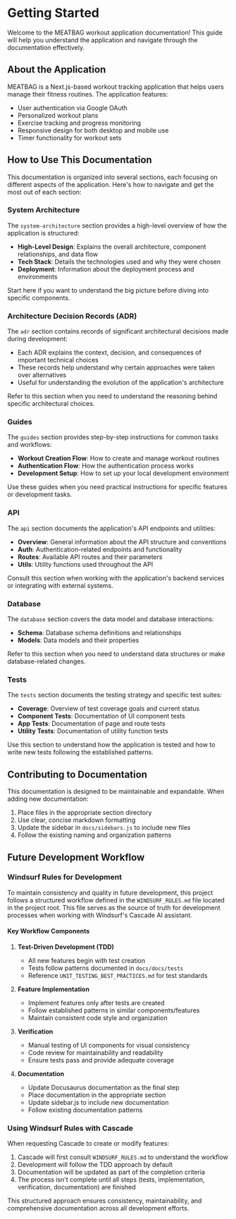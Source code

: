 # Getting Started

Welcome to the MEATBAG workout application documentation! This guide will help you understand the application and navigate through the documentation effectively.

## About the Application

MEATBAG is a Next.js-based workout tracking application that helps users manage their fitness routines. The application features:

- User authentication via Google OAuth
- Personalized workout plans
- Exercise tracking and progress monitoring
- Responsive design for both desktop and mobile use
- Timer functionality for workout sets

## How to Use This Documentation

This documentation is organized into several sections, each focusing on different aspects of the application. Here's how to navigate and get the most out of each section:

### System Architecture

The `system-architecture` section provides a high-level overview of how the application is structured:

- **High-Level Design**: Explains the overall architecture, component relationships, and data flow
- **Tech Stack**: Details the technologies used and why they were chosen
- **Deployment**: Information about the deployment process and environments

Start here if you want to understand the big picture before diving into specific components.

### Architecture Decision Records (ADR)

The `adr` section contains records of significant architectural decisions made during development:

- Each ADR explains the context, decision, and consequences of important technical choices
- These records help understand why certain approaches were taken over alternatives
- Useful for understanding the evolution of the application's architecture

Refer to this section when you need to understand the reasoning behind specific architectural choices.

### Guides

The `guides` section provides step-by-step instructions for common tasks and workflows:

- **Workout Creation Flow**: How to create and manage workout routines
- **Authentication Flow**: How the authentication process works
- **Development Setup**: How to set up your local development environment

Use these guides when you need practical instructions for specific features or development tasks.

### API

The `api` section documents the application's API endpoints and utilities:

- **Overview**: General information about the API structure and conventions
- **Auth**: Authentication-related endpoints and functionality
- **Routes**: Available API routes and their parameters
- **Utils**: Utility functions used throughout the API

Consult this section when working with the application's backend services or integrating with external systems.

### Database

The `database` section covers the data model and database interactions:

- **Schema**: Database schema definitions and relationships
- **Models**: Data models and their properties

Refer to this section when you need to understand data structures or make database-related changes.

### Tests

The `tests` section documents the testing strategy and specific test suites:

- **Coverage**: Overview of test coverage goals and current status
- **Component Tests**: Documentation of UI component tests
- **App Tests**: Documentation of page and route tests
- **Utility Tests**: Documentation of utility function tests

Use this section to understand how the application is tested and how to write new tests following the established patterns.

## Contributing to Documentation

This documentation is designed to be maintainable and expandable. When adding new documentation:

1. Place files in the appropriate section directory
2. Use clear, concise markdown formatting
3. Update the sidebar in `docs/sidebars.js` to include new files
4. Follow the existing naming and organization patterns

## Future Development Workflow

### Windsurf Rules for Development

To maintain consistency and quality in future development, this project follows a structured workflow defined in the `WINDSURF_RULES.md` file located in the project root. This file serves as the source of truth for development processes when working with Windsurf's Cascade AI assistant.

#### Key Workflow Components

1. **Test-Driven Development (TDD)**

   - All new features begin with test creation
   - Tests follow patterns documented in `docs/docs/tests`
   - Reference `UNIT_TESTING_BEST_PRACTICES.md` for test standards

2. **Feature Implementation**

   - Implement features only after tests are created
   - Follow established patterns in similar components/features
   - Maintain consistent code style and organization

3. **Verification**

   - Manual testing of UI components for visual consistency
   - Code review for maintainability and readability
   - Ensure tests pass and provide adequate coverage

4. **Documentation**
   - Update Docusaurus documentation as the final step
   - Place documentation in the appropriate section
   - Update sidebar.js to include new documentation
   - Follow existing documentation patterns

### Using Windsurf Rules with Cascade

When requesting Cascade to create or modify features:

1. Cascade will first consult `WINDSURF_RULES.md` to understand the workflow
2. Development will follow the TDD approach by default
3. Documentation will be updated as part of the completion criteria
4. The process isn't complete until all steps (tests, implementation, verification, documentation) are finished

This structured approach ensures consistency, maintainability, and comprehensive documentation across all development efforts.
